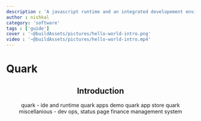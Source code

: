 ```yaml
---
description : 'A javascript runtime and an integrated developement environment'
author : nishkal
category: 'software'
tags : ['guide']
cover : '~@buildAssets/pictures/hello-world-intro.png'
video : '~@buildAssets/pictures/hello-world-intro.mp4'
---
```


# Quark

<Header />

## Introduction

quark - ide and runtime
quark apps demo
quark app store
quark miscellanious - dev ops, status page
finance management system